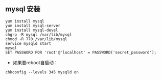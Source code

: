 ## mysql 安装
```shell
yum install mysql
yum install mysql-server
yum install mysql-devel
chgrp -R mysql /var/lib/mysql
chmod -R 770 /var/lib/mysql
service mysqld start 
mysql
SET PASSWORD FOR 'root'@'localhost' = PASSWORD('secret_password');
```

- 如果要reboot自启动：
```shell
chkconfig --levels 345 mysqld on
```